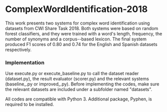 # ComplexWordIdentification-2018

This work presents two systems for complex word identification using datasets from CWI Share Task 2018. Both systems were based on random forest classifiers, and they were trained with a word's length, frequency, the number of synonyms and a corpus--based lexicon. The final system produced F1 scores of 0.80 and 0.74 for the English and Spanish datasets respectively.

### Implementation

Use execute.py or execute_baseline.py to call the dataset reader (dataset.py), the result evaluator (scorer.py) and the relevant systems (baseline_<algorithm name>.py or improved_<algorithm name>.py). Before implementing the codes, make sure the relevant datasets are included under a subfolder named "datasets".

All codes are compatible with Python 3. Additional package, Pyphen, is required to be installed.


